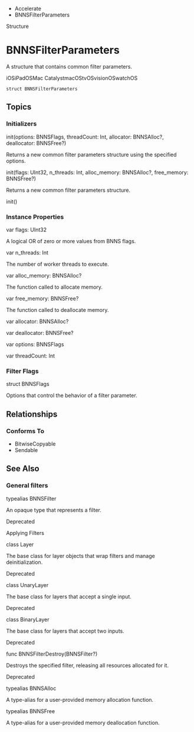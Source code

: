 

- Accelerate
-  BNNSFilterParameters 

Structure

# BNNSFilterParameters

A structure that contains common filter parameters.

iOSiPadOSMac CatalystmacOStvOSvisionOSwatchOS

``` source
struct BNNSFilterParameters
```

## Topics

### Initializers

init(options: BNNSFlags, threadCount: Int, allocator: BNNSAlloc?, deallocator: BNNSFree?)

Returns a new common filter parameters structure using the specified options.

init(flags: UInt32, n_threads: Int, alloc_memory: BNNSAlloc?, free_memory: BNNSFree?)

Returns a new common filter parameters structure.

init()

### Instance Properties

var flags: UInt32

A logical OR of zero or more values from BNNS flags.

var n_threads: Int

The number of worker threads to execute.

var alloc_memory: BNNSAlloc?

The function called to allocate memory.

var free_memory: BNNSFree?

The function called to deallocate memory.

var allocator: BNNSAlloc?

var deallocator: BNNSFree?

var options: BNNSFlags

var threadCount: Int

### Filter Flags

struct BNNSFlags

Options that control the behavior of a filter parameter.

## Relationships

### Conforms To

- BitwiseCopyable
- Sendable

## See Also

### General filters

typealias BNNSFilter

An opaque type that represents a filter.

Deprecated

Applying Filters

class Layer

The base class for layer objects that wrap filters and manage deinitialization.

Deprecated

class UnaryLayer

The base class for layers that accept a single input.

Deprecated

class BinaryLayer

The base class for layers that accept two inputs.

Deprecated

func BNNSFilterDestroy(BNNSFilter?)

Destroys the specified filter, releasing all resources allocated for it.

Deprecated

typealias BNNSAlloc

A type-alias for a user-provided memory allocation function.

typealias BNNSFree

A type-alias for a user-provided memory deallocation function.

